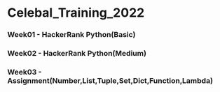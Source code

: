 # Celebal_Training_2022

### Week01 - HackerRank Python(Basic)
### Week02 - HackerRank Python(Medium)
### Week03 - Assignment(Number,List,Tuple,Set,Dict,Function,Lambda)
